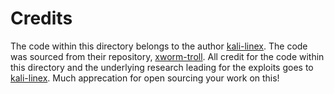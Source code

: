 # Credits

The code within this directory belongs to the author [kali-linex](https://github.com/kali-linex). The code was sourced from their repository, [xworm-troll](https://github.com/kali-linex/xworm-troll). All credit for the code within this directory and the underlying research leading for the exploits goes to [kali-linex](https://github.com/kali-linex). Much apprecation for open sourcing your work on this!